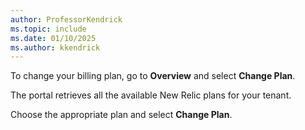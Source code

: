 ```yaml
---
author: ProfessorKendrick
ms.topic: include
ms.date: 01/10/2025
ms.author: kkendrick
---
```


To change your billing plan, go to **Overview** and select **Change Plan**.

The portal retrieves all the available New Relic plans for your tenant.

Choose the appropriate plan and select **Change Plan**.  